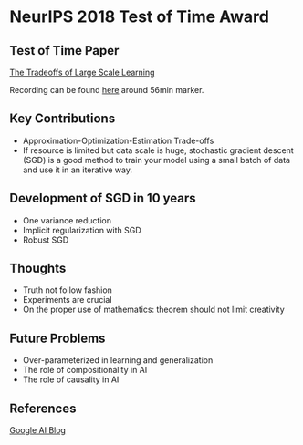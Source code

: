 # NeurIPS 2018 Test of Time Award

## Test of Time Paper

[The Tradeoffs of Large Scale Learning](https://leon.bottou.org/publications/pdf/mloptbook-2011.pdf)

Recording can be found [here](https://www.facebook.com/nipsfoundation/videos/271569366878864/) around 56min marker.

## Key Contributions

* Approximation-Optimization-Estimation Trade-offs
* If resource is limited but data scale is huge, stochastic gradient descent
  (SGD) is a good method to train your model using a small batch of data and
  use it in an iterative way.

## Development of SGD in 10 years

* One variance reduction 
* Implicit regularization with SGD
* Robust SGD

## Thoughts

* Truth not follow fashion
* Experiments are crucial
* On the proper use of mathematics: theorem should not limit creativity

## Future Problems

* Over-parameterized in learning and generalization
* The role of compositionality in AI
* The role of causality in AI


## References

[Google AI Blog](https://ai.googleblog.com/2018/12/the-neurips-2018-test-of-time-award.html)